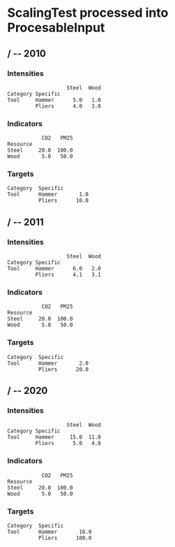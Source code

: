 # ScalingTest processed into ProcesableInput

## / -- 2010
### Intensities
```
                   Steel  Wood
Category Specific             
Tool     Hammer      5.0   1.0
         Pliers      4.0   3.0
```

### Indicators
```
           CO2   PM25
Resource             
Steel     20.0  100.0
Wood       5.0   50.0
```

### Targets
```
Category  Specific
Tool      Hammer       1.0
          Pliers      10.0
```

## / -- 2011
### Intensities
```
                   Steel  Wood
Category Specific             
Tool     Hammer      6.0   2.0
         Pliers      4.1   3.1
```

### Indicators
```
           CO2   PM25
Resource             
Steel     20.0  100.0
Wood       5.0   50.0
```

### Targets
```
Category  Specific
Tool      Hammer       2.0
          Pliers      20.0
```

## / -- 2020
### Intensities
```
                   Steel  Wood
Category Specific             
Tool     Hammer     15.0  11.0
         Pliers      5.0   4.0
```

### Indicators
```
           CO2   PM25
Resource             
Steel     20.0  100.0
Wood       5.0   50.0
```

### Targets
```
Category  Specific
Tool      Hammer       10.0
          Pliers      100.0
```
